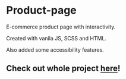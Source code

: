 # Product-page
E-commerce product page with interactivity.

Created with vanila JS, SCSS and HTML.

Also added some accessibility features.

## Check out whole project [here](https://romansh12610.github.io/fem-product-page/dist/index.html)!
